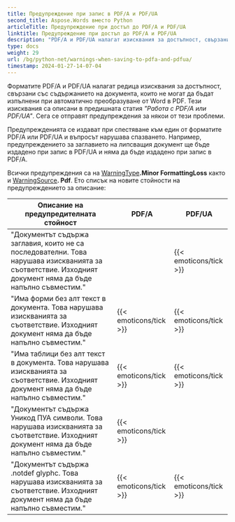 ```yaml
---
title: Предупреждение при запис в PDF/A и PDF/UA
second_title: Aspose.Words вместо Python
articleTitle: Предупреждение при достъп до PDF/A и PDF/UA
linktitle: Предупреждение при достъп до PDF/A и PDF/UA
description: "PDF/A и PDF/UA налагат изисквания за достъпност, свързани със съдържанието на документи. При пестене на PDF/A или PDF/UA в Python и въпросът нарушава спазването на изискванията, издава се предупреждение."
type: docs
weight: 29
url: /bg/python-net/warnings-when-saving-to-pdfa-and-pdfua/
timestamp: 2024-01-27-14-07-04
---
```


Форматите PDF/A и PDF/UA налагат редица изисквания за достъпност, свързани със съдържанието на документа, които не могат да бъдат изпълнени при автоматично преобразуване от Word в PDF. Тези изисквания са описани в предишната статия *"Работа с PDF/A или PDF/UA"*. Сега се отправят предупреждения за някои от тези проблеми.

Предупрежденията се издават при спестяване към един от форматите PDF/A или PDF/UA и въпросът нарушава спазването. Например, предупреждението за заглавието на липсващия документ ще бъде издадено при запис в PDF/UA и няма да бъде издадено при запис в PDF/A.

Всички предупреждения са на [WarningType](https://reference.aspose.com/words/python-net/aspose.words/warningtype/)**.Minor FormattingLoss** както и [WarningSource](https://reference.aspose.com/words/python-net/aspose.words/warningsource/)**. Pdf**. Ето списък на новите стойности на предупреждението за описание:

|  Описание на предупредителната стойност |  PDF/A |  PDF/UA |
|  ------------------------------------------------------------  |  ----------------------  |  ----------------------  |
|  "Документът съдържа заглавия, които не са последователни. Това нарушава изискванията за съответствие. Изходният документ няма да бъде напълно съвместим." |                          |   {{< emoticons/tick >}}  |
|  "Има форми без алт текст в документа. Това нарушава изискванията за съответствие. Изходният документ няма да бъде напълно съвместим." |   {{< emoticons/tick >}}  |   {{< emoticons/tick >}}  |
|  "Има таблици без алт текст в документа. Това нарушава изискванията за съответствие. Изходният документ няма да бъде напълно съвместим." |   {{< emoticons/tick >}}  |   {{< emoticons/tick >}}  |
|  "Документът съдържа Уникод ПУА символи. Това нарушава изискванията за съответствие. Изходният документ няма да бъде напълно съвместим." |   {{< emoticons/tick >}}  |                          |
|  "Документът съдържа .notdef glyphс. Това нарушава изискванията за съответствие. Изходният документ няма да бъде напълно съвместим." |   {{< emoticons/tick >}}  |   {{< emoticons/tick >}}  |
